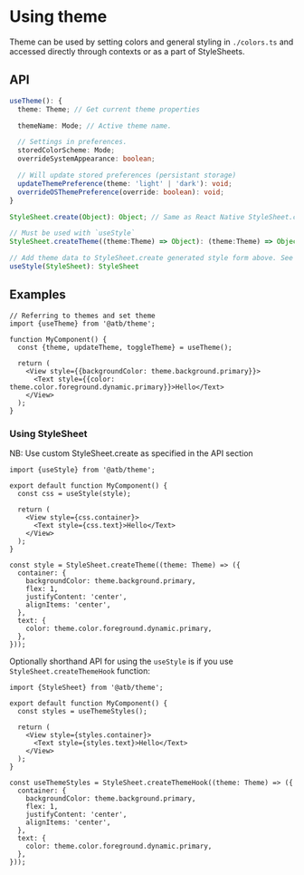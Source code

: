 # Using theme

Theme can be used by setting colors and general styling in `./colors.ts` and accessed directly through contexts or as a part of StyleSheets.

## API

```ts
useTheme(): {
  theme: Theme; // Get current theme properties

  themeName: Mode; // Active theme name.

  // Settings in preferences.
  storedColorScheme: Mode;
  overrideSystemAppearance: boolean;

  // Will update stored preferences (persistant storage)
  updateThemePreference(theme: 'light' | 'dark'): void;
  overrideOSThemePreference(override: boolean): void;
}

StyleSheet.create(Object): Object; // Same as React Native StyleSheet.create

// Must be used with `useStyle`
StyleSheet.createTheme((theme:Theme) => Object): (theme:Theme) => Object; // Same as React Native StyleSheet.create but with access to theme

// Add theme data to StyleSheet.create generated style form above. See example
useStyle(StyleSheet): StyleSheet
```

## Examples

```tsx
// Referring to themes and set theme
import {useTheme} from '@atb/theme';

function MyComponent() {
  const {theme, updateTheme, toggleTheme} = useTheme();

  return (
    <View style={{backgroundColor: theme.background.primary}}>
      <Text style={{color: theme.color.foreground.dynamic.primary}}>Hello</Text>
    </View>
  );
}
```

### Using StyleSheet

NB: Use custom StyleSheet.create as specified in the API section

```tsx
import {useStyle} from '@atb/theme';

export default function MyComponent() {
  const css = useStyle(style);

  return (
    <View style={css.container}>
      <Text style={css.text}>Hello</Text>
    </View>
  );
}

const style = StyleSheet.createTheme((theme: Theme) => ({
  container: {
    backgroundColor: theme.background.primary,
    flex: 1,
    justifyContent: 'center',
    alignItems: 'center',
  },
  text: {
    color: theme.color.foreground.dynamic.primary,
  },
}));
```

Optionally shorthand API for using the `useStyle` is if you use `StyleSheet.createThemeHook` function:

```tsx
import {StyleSheet} from '@atb/theme';

export default function MyComponent() {
  const styles = useThemeStyles();

  return (
    <View style={styles.container}>
      <Text style={styles.text}>Hello</Text>
    </View>
  );
}

const useThemeStyles = StyleSheet.createThemeHook((theme: Theme) => ({
  container: {
    backgroundColor: theme.background.primary,
    flex: 1,
    justifyContent: 'center',
    alignItems: 'center',
  },
  text: {
    color: theme.color.foreground.dynamic.primary,
  },
}));
```
